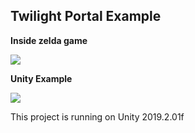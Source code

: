 ## Twilight Portal Example

**Inside zelda game**

![](zeldaoriginalportal.gif)


**Unity Example**

![](zeldaportal.gif)

This project is running on Unity 2019.2.01f
